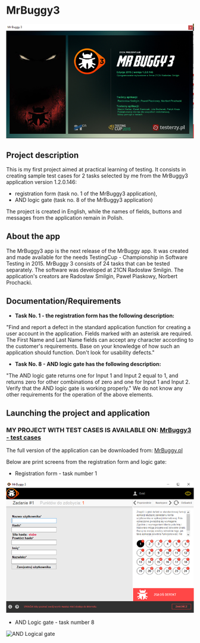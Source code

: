 # **MrBuggy3**
![MrBuggy3](https://github.com/pawelhachula/MrBuggy3/blob/pictures/MrBuggy3%20-%20info.png?raw=true)



## Project description
This is my first project aimed at practical learning of testing.
It consists in creating sample test cases for 2 tasks selected by me from the MrBuggy3 application version 1.2.0.146:
- registration form (task no. 1 of the MrBuggy3 application),
- AND logic gate (task no. 8 of the MrBuggy3 application)

The project is created in English, while the names of fields, buttons and messages from the application remain in Polish.

## About the app
The MrBuggy3 app is the next release of the MrBuggy app. It was created and made available for the needs
TestingCup - Championship in Software Testing in 2015. MrBuggy 3 consists of 24 tasks that can be tested separately.
The software was developed at 21CN Radosław Smilgin. The application's creators are Radosław Smilgin, Paweł Piaskowy, Norbert Prochacki.
 
## Documentation/Requirements
- **Task No. 1 - the registration form has the following description:**

"Find and report a defect in the standard application function for creating a user account in the application.
Fields marked with an asterisk are required. The First Name and Last Name fields can accept any character according to the customer's requirements.
Base on your knowledge of how such an application should function. Don't look for usability defects."


- **Task No. 8 - AND logic gate has the following description:**

"The AND logic gate returns one for Input 1 and Input 2 equal to 1, and returns zero for other combinations of zero and one for Input 1 and Input 2.
Verify that the AND logic gate is working properly."
We do not know any other requirements for the operation of the above elements.


## Launching the project and application

### **MY PROJECT WITH TEST CASES IS AVAILABLE ON:** [MrBuggy3 - test cases](https://docs.google.com/spreadsheets/d/1ik-itfLDlOoyESeWx3fYNllcq0v2HCE_/edit?usp=share_link&ouid=111077913919274269591&rtpof=true&sd=true)

The full version of the application can be downloaded from:  [MrBuggy.pl](http://mrbuggy.pl/mrbuggy3)

Below are print screens from the registration form and logic gate:

- Registration form - task number 1

![Registration form](https://github.com/pawelhachula/MrBuggy3/blob/pictures/MrBuggy3%20-%20Registration%20form.png?raw=true)

- AND Logic gate - task number 8

![AND Logical gate](https://github.com/pawelhachula/MrBuggy3/blob/pictures/MrBuggy3%20-%20AND%20Logic%20gate.png?raw=true)

